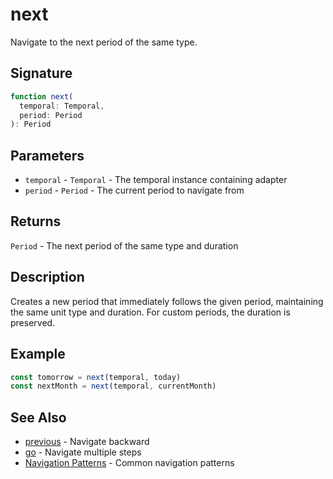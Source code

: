 # next

Navigate to the next period of the same type.

## Signature

```typescript
function next(
  temporal: Temporal,
  period: Period
): Period
```

## Parameters

- `temporal` - `Temporal` - The temporal instance containing adapter
- `period` - `Period` - The current period to navigate from

## Returns

`Period` - The next period of the same type and duration

## Description

Creates a new period that immediately follows the given period, maintaining the same unit type and duration. For custom periods, the duration is preserved.

## Example

```typescript
const tomorrow = next(temporal, today)
const nextMonth = next(temporal, currentMonth)
```

## See Also

- [previous](/api/operations/previous) - Navigate backward
- [go](/api/operations/go) - Navigate multiple steps
- [Navigation Patterns](/guide/patterns/navigation) - Common navigation patterns